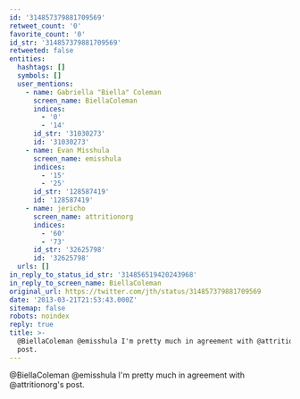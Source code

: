 ```yaml
---
id: '314857379881709569'
retweet_count: '0'
favorite_count: '0'
id_str: '314857379881709569'
retweeted: false
entities:
  hashtags: []
  symbols: []
  user_mentions:
    - name: Gabriella "Biella" Coleman
      screen_name: BiellaColeman
      indices:
        - '0'
        - '14'
      id_str: '31030273'
      id: '31030273'
    - name: Evan Misshula
      screen_name: emisshula
      indices:
        - '15'
        - '25'
      id_str: '128587419'
      id: '128587419'
    - name: jericho
      screen_name: attritionorg
      indices:
        - '60'
        - '73'
      id_str: '32625798'
      id: '32625798'
  urls: []
in_reply_to_status_id_str: '314856519420243968'
in_reply_to_screen_name: BiellaColeman
original_url: https://twitter.com/jth/status/314857379881709569
date: '2013-03-21T21:53:43.000Z'
sitemap: false
robots: noindex
reply: true
title: >-
  @BiellaColeman @emisshula I'm pretty much in agreement with @attritionorg's
  post.
---
```


@BiellaColeman @emisshula I'm pretty much in agreement with @attritionorg's post.